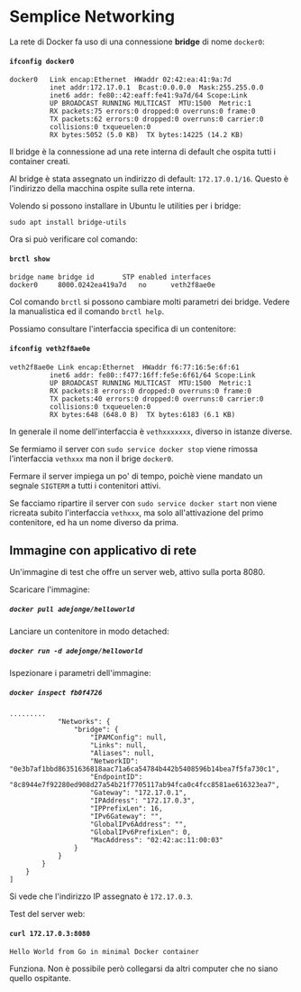 # Semplice Networking

La rete di Docker fa uso di una connessione **bridge** di nome `docker0`:
#### `ifconfig docker0`
```
docker0   Link encap:Ethernet  HWaddr 02:42:ea:41:9a:7d  
          inet addr:172.17.0.1  Bcast:0.0.0.0  Mask:255.255.0.0
          inet6 addr: fe80::42:eaff:fe41:9a7d/64 Scope:Link
          UP BROADCAST RUNNING MULTICAST  MTU:1500  Metric:1
          RX packets:75 errors:0 dropped:0 overruns:0 frame:0
          TX packets:62 errors:0 dropped:0 overruns:0 carrier:0
          collisions:0 txqueuelen:0 
          RX bytes:5052 (5.0 KB)  TX bytes:14225 (14.2 KB)
```
Il bridge è la connessione ad una rete interna di default che ospita tutti i container creati.

Al bridge è stata assegnato un indirizzo di default: `172.17.0.1/16`. Questo è l'indirizzo della macchina ospite sulla rete interna.

Volendo si possono installare in Ubuntu le utilities per i bridge:

```
sudo apt install bridge-utils
```
Ora si può verificare col comando:
#### `brctl show`
```
bridge name	bridge id		STP enabled	interfaces
docker0		8000.0242ea419a7d	no		veth2f8ae0e
```

Col comando `brctl` si possono cambiare molti parametri dei bridge. Vedere la manualistica ed il comando `brctl help`.

Possiamo consultare l'interfaccia specifica di un contenitore:
#### `ifconfig veth2f8ae0e`
```
veth2f8ae0e Link encap:Ethernet  HWaddr f6:77:16:5e:6f:61  
          inet6 addr: fe80::f477:16ff:fe5e:6f61/64 Scope:Link
          UP BROADCAST RUNNING MULTICAST  MTU:1500  Metric:1
          RX packets:8 errors:0 dropped:0 overruns:0 frame:0
          TX packets:40 errors:0 dropped:0 overruns:0 carrier:0
          collisions:0 txqueuelen:0 
          RX bytes:648 (648.0 B)  TX bytes:6183 (6.1 KB)
```

In generale il nome dell'interfaccia è `vethxxxxxxx`, diverso in istanze diverse.

Se fermiamo il server con  `sudo service docker stop`  viene rimossa l'interfaccia  `vethxxx`  ma non il brige  `docker0`.

Fermare il server impiega un po' di tempo, poichè viene mandato un segnale `SIGTERM` a tutti i contenitori attivi.

Se facciamo ripartire il server con `sudo service docker start` non viene ricreata subito l'interfaccia `vethxxx`, ma solo all'attivazione del primo contenitore, ed ha un nome diverso da prima.


## Immagine con applicativo di rete

Un'immagine di test che offre un server web, attivo sulla porta 8080.

Scaricare l'immagine:
##### `docker pull adejonge/helloworld`

Lanciare un contenitore in modo detached:
##### `docker run -d adejonge/helloworld`

Ispezionare i parametri dell'immagine:
##### `docker inspect fb0f4726`
```
.........
            "Networks": {
                "bridge": {
                    "IPAMConfig": null,
                    "Links": null,
                    "Aliases": null,
                    "NetworkID": "0e3b7af1bbd86351636818aac71a6ca54784b442b5408596b14bea7f5fa730c1",
                    "EndpointID": "8c8944e7f92280ed908d27a54b21f7705117ab94fca0c4fcc8581ae616323ea7",
                    "Gateway": "172.17.0.1",
                    "IPAddress": "172.17.0.3",
                    "IPPrefixLen": 16,
                    "IPv6Gateway": "",
                    "GlobalIPv6Address": "",
                    "GlobalIPv6PrefixLen": 0,
                    "MacAddress": "02:42:ac:11:00:03"
                }
            }
        }
    }
]
```
Si vede che l'indirizzo IP assegnato è `172.17.0.3`.

Test del server web:
#### `curl 172.17.0.3:8080`
```
Hello World from Go in minimal Docker container
```
Funziona. Non è possibile però collegarsi da altri computer che no siano quello ospitante.
